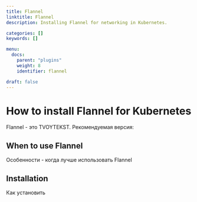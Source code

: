 ```yaml
---
title: Flannel
linktitle: Flannel
description: Installing Flannel for networking in Kubernetes.

categories: []
keywords: []

menu:
  docs:
    parent: "plugins"
    weight: 8
    identifier: flannel

draft: false
---
```


# How to install Flannel for Kubernetes

Flannel - это TVOYTEKST. Рекомендуемая версия:

## When to use Flannel
Особенности - когда лучше использовать Flannel

## Installation
Как установить

